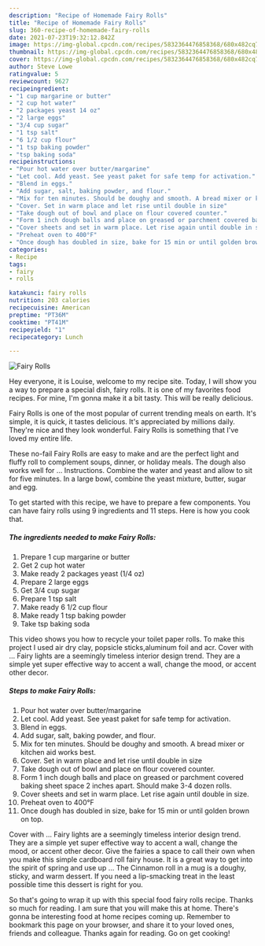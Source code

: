 ```yaml
---
description: "Recipe of Homemade Fairy Rolls"
title: "Recipe of Homemade Fairy Rolls"
slug: 360-recipe-of-homemade-fairy-rolls
date: 2021-07-23T19:32:12.842Z
image: https://img-global.cpcdn.com/recipes/5832364476858368/680x482cq70/fairy-rolls-recipe-main-photo.jpg
thumbnail: https://img-global.cpcdn.com/recipes/5832364476858368/680x482cq70/fairy-rolls-recipe-main-photo.jpg
cover: https://img-global.cpcdn.com/recipes/5832364476858368/680x482cq70/fairy-rolls-recipe-main-photo.jpg
author: Steve Lowe
ratingvalue: 5
reviewcount: 9627
recipeingredient:
- "1 cup margarine or butter"
- "2 cup hot water"
- "2 packages yeast 14 oz"
- "2 large eggs"
- "3/4 cup sugar"
- "1 tsp salt"
- "6 1/2 cup flour"
- "1 tsp baking powder"
- "tsp baking soda"
recipeinstructions:
- "Pour hot water over butter/margarine"
- "Let cool. Add yeast. See yeast paket for safe temp for activation."
- "Blend in eggs."
- "Add sugar, salt, baking powder, and flour."
- "Mix for ten minutes. Should be doughy and smooth. A bread mixer or kitchen aid works best."
- "Cover. Set in warm place and let rise until double in size"
- "Take dough out of bowl and place on flour covered counter."
- "Form 1 inch dough balls and place on greased or parchment covered baking sheet space 2 inches apart. Should make 3-4 dozen rolls."
- "Cover sheets and set in warm place. Let rise again until double in size."
- "Preheat oven to 400°F"
- "Once dough has doubled in size, bake for 15 min or until golden brown on top."
categories:
- Recipe
tags:
- fairy
- rolls

katakunci: fairy rolls 
nutrition: 203 calories
recipecuisine: American
preptime: "PT36M"
cooktime: "PT41M"
recipeyield: "1"
recipecategory: Lunch

---
```



![Fairy Rolls](https://img-global.cpcdn.com/recipes/5832364476858368/680x482cq70/fairy-rolls-recipe-main-photo.jpg)

Hey everyone, it is Louise, welcome to my recipe site. Today, I will show you a way to prepare a special dish, fairy rolls. It is one of my favorites food recipes. For mine, I'm gonna make it a bit tasty. This will be really delicious.

Fairy Rolls is one of the most popular of current trending meals on earth. It's simple, it is quick, it tastes delicious. It's appreciated by millions daily. They're nice and they look wonderful. Fairy Rolls is something that I've loved my entire life.

These no-fail Fairy Rolls are easy to make and are the perfect light and fluffy roll to complement soups, dinner, or holiday meals. The dough also works well for … Instructions. Combine the water and yeast and allow to sit for five minutes. In a large bowl, combine the yeast mixture, butter, sugar and egg.


To get started with this recipe, we have to prepare a few components. You can have fairy rolls using 9 ingredients and 11 steps. Here is how you cook that.

<!--inarticleads1-->

##### The ingredients needed to make Fairy Rolls:

1. Prepare 1 cup margarine or butter
1. Get 2 cup hot water
1. Make ready 2 packages yeast (1/4 oz)
1. Prepare 2 large eggs
1. Get 3/4 cup sugar
1. Prepare 1 tsp salt
1. Make ready 6 1/2 cup flour
1. Make ready 1 tsp baking powder
1. Take tsp baking soda


This video shows you how to recycle your toilet paper rolls. To make this project I used air dry clay, popsicle sticks,aluminum foil and acr. Cover with … Fairy lights are a seemingly timeless interior design trend. They are a simple yet super effective way to accent a wall, change the mood, or accent other decor. 

<!--inarticleads2-->

##### Steps to make Fairy Rolls:

1. Pour hot water over butter/margarine
1. Let cool. Add yeast. See yeast paket for safe temp for activation.
1. Blend in eggs.
1. Add sugar, salt, baking powder, and flour.
1. Mix for ten minutes. Should be doughy and smooth. A bread mixer or kitchen aid works best.
1. Cover. Set in warm place and let rise until double in size
1. Take dough out of bowl and place on flour covered counter.
1. Form 1 inch dough balls and place on greased or parchment covered baking sheet space 2 inches apart. Should make 3-4 dozen rolls.
1. Cover sheets and set in warm place. Let rise again until double in size.
1. Preheat oven to 400°F
1. Once dough has doubled in size, bake for 15 min or until golden brown on top.


Cover with … Fairy lights are a seemingly timeless interior design trend. They are a simple yet super effective way to accent a wall, change the mood, or accent other decor. Give the fairies a space to call their own when you make this simple cardboard roll fairy house. It is a great way to get into the spirit of spring and use up … The Cinnamon roll in a mug is a doughy, sticky, and warm dessert. If you need a lip-smacking treat in the least possible time this dessert is right for you. 

So that's going to wrap it up with this special food fairy rolls recipe. Thanks so much for reading. I am sure that you will make this at home. There's gonna be interesting food at home recipes coming up. Remember to bookmark this page on your browser, and share it to your loved ones, friends and colleague. Thanks again for reading. Go on get cooking!
